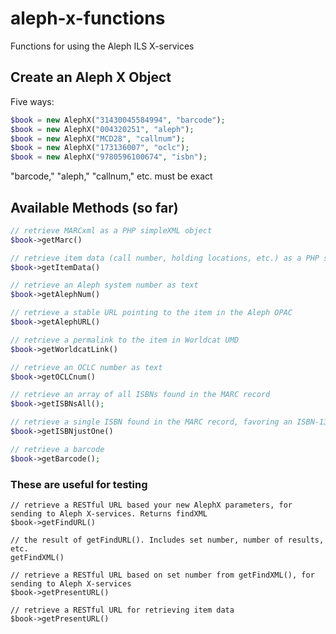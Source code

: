 aleph-x-functions
=================

Functions for using the Aleph ILS X-services

## Create an Aleph X Object

Five ways:

```php
$book = new AlephX("31430045584994", "barcode");
$book = new AlephX("004320251", "aleph");
$book = new AlephX("MCD28", "callnum");
$book = new AlephX("173136007", "oclc");
$book = new AlephX("9780596100674", "isbn");
```

"barcode," "aleph," "callnum," etc. must be exact

## Available Methods (so far)

```php
// retrieve MARCxml as a PHP simpleXML object
$book->getMarc()

// retrieve item data (call number, holding locations, etc.) as a PHP simpleXML object
$book->getItemData()

// retrieve an Aleph system number as text
$book->getAlephNum()

// retrieve a stable URL pointing to the item in the Aleph OPAC
$book->getAlephURL() 

// retrieve a permalink to the item in Worldcat UMD
$book->getWorldcatLink()

// retrieve an OCLC number as text
$book->getOCLCnum()

// retrieve an array of all ISBNs found in the MARC record
$book->getISBNsAll();

// retrieve a single ISBN found in the MARC record, favoring an ISBN-13 if available
$book->getISBNjustOne()

// retrieve a barcode
$book->getBarcode();

```

### These are useful for testing

```
// retrieve a RESTful URL based your new AlephX parameters, for sending to Aleph X-services. Returns findXML
$book->getFindURL()

// the result of getFindURL(). Includes set number, number of results, etc.
getFindXML() 

// retrieve a RESTful URL based on set number from getFindXML(), for sending to Aleph X-services
$book->getPresentURL()

// retrieve a RESTful URL for retrieving item data
$book->getPresentURL()
```


